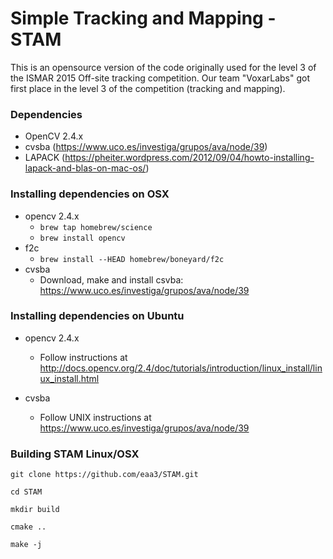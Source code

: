 # Simple Tracking and Mapping - STAM

This is an opensource version of the code originally used for the level 3 of the ISMAR 2015 Off-site tracking competition.
Our team "VoxarLabs" got first place in the level 3 of the competition (tracking and mapping).


### Dependencies ###

* OpenCV 2.4.x
* cvsba (https://www.uco.es/investiga/grupos/ava/node/39)
* LAPACK (https://pheiter.wordpress.com/2012/09/04/howto-installing-lapack-and-blas-on-mac-os/)


### Installing dependencies on OSX ###

* opencv 2.4.x
  * ``brew tap homebrew/science``
  * `` brew install opencv ``
* f2c
  * ``brew install --HEAD homebrew/boneyard/f2c``
* cvsba
  * Download, make and install csvba: https://www.uco.es/investiga/grupos/ava/node/39
  
### Installing dependencies on Ubuntu ###

* opencv 2.4.x 
  * Follow instructions at http://docs.opencv.org/2.4/doc/tutorials/introduction/linux_install/linux_install.html

* cvsba
  * Follow UNIX instructions at https://www.uco.es/investiga/grupos/ava/node/39


### Building STAM Linux/OSX ###

````
git clone https://github.com/eaa3/STAM.git

cd STAM
   
mkdir build 

cmake ..

make -j 
````
